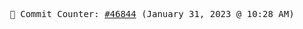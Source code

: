 <p align="center">
    <samp>
        📮 Commit Counter: <a href="https://github.com/Javascript-void0/Javascript-void0/commits/main">#46844</a> (January 31, 2023 @ 10:28 AM)
    </samp>
</p>